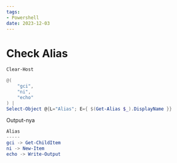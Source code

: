 ```yaml
---
tags:
- Powershell
date: 2023-12-03
---
```


# Check Alias

```powershell
Clear-Host

@(
    "gci",
    "ni",
    "echo"
) |
Select-Object @{L="Alias"; E={ $(Get-Alias $_).DisplayName }}
```

Output-nya

```powershell
Alias               
-----               
gci -> Get-ChildItem
ni -> New-Item      
echo -> Write-Output
```